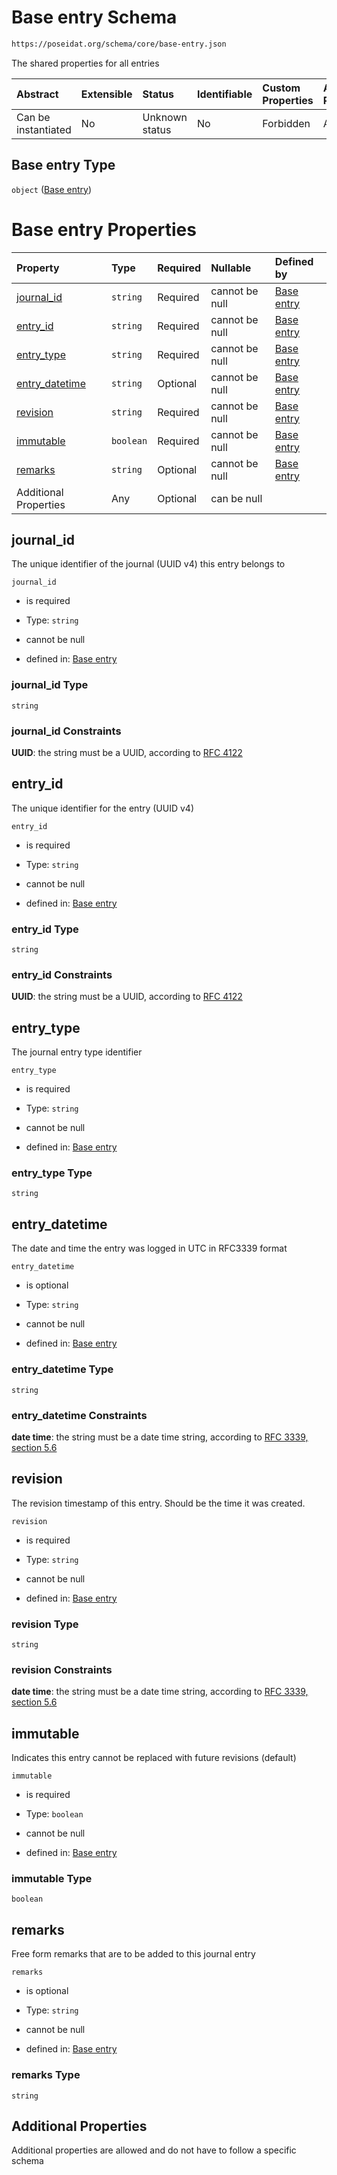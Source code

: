 # Base entry Schema

```txt
https://poseidat.org/schema/core/base-entry.json
```

The shared properties for all entries

| Abstract            | Extensible | Status         | Identifiable | Custom Properties | Additional Properties | Access Restrictions | Defined In                                                             |
| :------------------ | :--------- | :------------- | :----------- | :---------------- | :-------------------- | :------------------ | :--------------------------------------------------------------------- |
| Can be instantiated | No         | Unknown status | No           | Forbidden         | Allowed               | none                | [base-entry.json](schemas/core/base-entry.json "open original schema") |

## Base entry Type

`object` ([Base entry](base-entry.md))

# Base entry Properties

| Property                          | Type      | Required | Nullable       | Defined by                                                                                                                          |
| :-------------------------------- | :-------- | :------- | :------------- | :---------------------------------------------------------------------------------------------------------------------------------- |
| [journal_id](#journal_id)         | `string`  | Required | cannot be null | [Base entry](base-entry-properties-journal_id.md "https://poseidat.org/schema/core/base-entry.json#/properties/journal_id")         |
| [entry_id](#entry_id)             | `string`  | Required | cannot be null | [Base entry](base-entry-properties-entry_id.md "https://poseidat.org/schema/core/base-entry.json#/properties/entry_id")             |
| [entry_type](#entry_type)         | `string`  | Required | cannot be null | [Base entry](base-entry-properties-entry_type.md "https://poseidat.org/schema/core/base-entry.json#/properties/entry_type")         |
| [entry_datetime](#entry_datetime) | `string`  | Optional | cannot be null | [Base entry](base-entry-properties-entry_datetime.md "https://poseidat.org/schema/core/base-entry.json#/properties/entry_datetime") |
| [revision](#revision)             | `string`  | Required | cannot be null | [Base entry](base-entry-properties-revision.md "https://poseidat.org/schema/core/base-entry.json#/properties/revision")             |
| [immutable](#immutable)           | `boolean` | Required | cannot be null | [Base entry](base-entry-properties-immutable.md "https://poseidat.org/schema/core/base-entry.json#/properties/immutable")           |
| [remarks](#remarks)               | `string`  | Optional | cannot be null | [Base entry](base-entry-properties-remarks.md "https://poseidat.org/schema/core/base-entry.json#/properties/remarks")               |
| Additional Properties             | Any       | Optional | can be null    |                                                                                                                                     |

## journal_id

The unique identifier of the journal (UUID v4) this entry belongs to

`journal_id`

*   is required

*   Type: `string`

*   cannot be null

*   defined in: [Base entry](base-entry-properties-journal_id.md "https://poseidat.org/schema/core/base-entry.json#/properties/journal_id")

### journal_id Type

`string`

### journal_id Constraints

**UUID**: the string must be a UUID, according to [RFC 4122](https://tools.ietf.org/html/rfc4122 "check the specification")

## entry_id

The unique identifier for the entry (UUID v4)

`entry_id`

*   is required

*   Type: `string`

*   cannot be null

*   defined in: [Base entry](base-entry-properties-entry_id.md "https://poseidat.org/schema/core/base-entry.json#/properties/entry_id")

### entry_id Type

`string`

### entry_id Constraints

**UUID**: the string must be a UUID, according to [RFC 4122](https://tools.ietf.org/html/rfc4122 "check the specification")

## entry_type

The journal entry type identifier

`entry_type`

*   is required

*   Type: `string`

*   cannot be null

*   defined in: [Base entry](base-entry-properties-entry_type.md "https://poseidat.org/schema/core/base-entry.json#/properties/entry_type")

### entry_type Type

`string`

## entry_datetime

The date and time the entry was logged in UTC in RFC3339 format

`entry_datetime`

*   is optional

*   Type: `string`

*   cannot be null

*   defined in: [Base entry](base-entry-properties-entry_datetime.md "https://poseidat.org/schema/core/base-entry.json#/properties/entry_datetime")

### entry_datetime Type

`string`

### entry_datetime Constraints

**date time**: the string must be a date time string, according to [RFC 3339, section 5.6](https://tools.ietf.org/html/rfc3339 "check the specification")

## revision

The revision timestamp of this entry. Should be the time it was created.

`revision`

*   is required

*   Type: `string`

*   cannot be null

*   defined in: [Base entry](base-entry-properties-revision.md "https://poseidat.org/schema/core/base-entry.json#/properties/revision")

### revision Type

`string`

### revision Constraints

**date time**: the string must be a date time string, according to [RFC 3339, section 5.6](https://tools.ietf.org/html/rfc3339 "check the specification")

## immutable

Indicates this entry cannot be replaced with future revisions (default)

`immutable`

*   is required

*   Type: `boolean`

*   cannot be null

*   defined in: [Base entry](base-entry-properties-immutable.md "https://poseidat.org/schema/core/base-entry.json#/properties/immutable")

### immutable Type

`boolean`

## remarks

Free form remarks that are to be added to this journal entry

`remarks`

*   is optional

*   Type: `string`

*   cannot be null

*   defined in: [Base entry](base-entry-properties-remarks.md "https://poseidat.org/schema/core/base-entry.json#/properties/remarks")

### remarks Type

`string`

## Additional Properties

Additional properties are allowed and do not have to follow a specific schema

